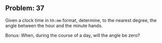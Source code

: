 Problem: 37
---
Given a clock time in `hh:mm` format, determine, to the nearest degree,
the angle between the hour and the minute hands.

Bonus: When, during the course of a day, will the angle be zero?
